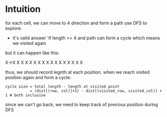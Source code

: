 # Intuition

for each cell, we can move to 4 direction and form a path
use DFS to explore:
- it's valid answer 'if length >= 4 and path can form a cycle which means we visited again

but it can happen like this:

 X->X X X X X X X X
          X       X
          X       X
          X X X X X

thus, we should record legnth at each position.
when we reach visited position again and form a cycle:
```
cycle size = total length - length at visited point
           = (dist[(row, col)]+1) - dist[(visited_row, visited_col)] + 1 # both inclusive
```

since we can't go back, we need to keep track of previous position during DFS
